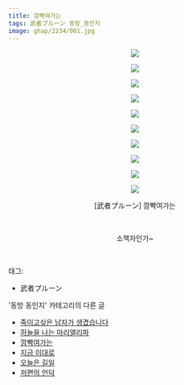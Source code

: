 ```yaml
---
title: 깜빡여가는
tags: 武者プルーン 동방_동인지
image: ghap/2234/001.jpg
---
```

<div class="article">
<p style="text-align: center; clear: none; float: none;"><img src="{{ site.nasurl }}/ghap/2234/001.jpg"/></p>
<p style="text-align: center; clear: none; float: none;"><img src="{{ site.nasurl }}/ghap/2234/002.jpg"/></p>
<p style="text-align: center; clear: none; float: none;"><img src="{{ site.nasurl }}/ghap/2234/003.jpg"/></p>
<p style="text-align: center; clear: none; float: none;"><img src="{{ site.nasurl }}/ghap/2234/004.jpg"/></p>
<p style="text-align: center; clear: none; float: none;"><img src="{{ site.nasurl }}/ghap/2234/005.jpg"/></p>
<p style="text-align: center; clear: none; float: none;"><img src="{{ site.nasurl }}/ghap/2234/006.jpg"/></p>
<p style="text-align: center; clear: none; float: none;"><img src="{{ site.nasurl }}/ghap/2234/007.jpg"/></p>
<p style="text-align: center; clear: none; float: none;"><img src="{{ site.nasurl }}/ghap/2234/008.jpg"/></p>
<p style="text-align: center; clear: none; float: none;"><img src="{{ site.nasurl }}/ghap/2234/009.jpg"/></p>
<p style="text-align: center; clear: none; float: none;"><img src="{{ site.nasurl }}/ghap/2234/010.jpg"/></p>
<p style="text-align: center; clear: none; float: none;">[武者プルーン] 깜빡여가는</p>
<p style="text-align: center; clear: none; float: none;"><br/></p>
<p style="text-align: center; clear: none; float: none;">소책자인가~</p>
<p><br/></p>
</div><div class="tagTrail">
<p>태그: </p>
<ul>
<li>武者プルーン</li>
</ul>
</div><div class="another">
<p>'동방 동인지' 카테고리의 다른 글</p>
<ul>
<li><a href="/2016-09-20-ghap_2236">죽이고싶은 남자가 생겼습니다</a></li>
<li><a href="/2016-09-20-ghap_2235">하늘을 나는 마리앨리파</a></li>
<li><a href="/2016-09-19-ghap_2234">깜빡여가는</a></li>
<li><a href="/2016-09-19-ghap_2232">지금 이대로</a></li>
<li><a href="/2016-09-19-ghap_2231">오늘은 길일</a></li>
<li><a href="/2016-09-19-ghap_2230">저편의 언덕</a></li>
</ul>
</div><div class="cb_module cb_fluid">
<div class="cb_wrt cb_profile">
</div><!-- commentList close -->
</div>